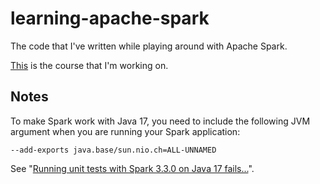 # learning-apache-spark

The code that I've written while playing around with Apache Spark.

[This](https://www.udemy.com/course/apache-spark-for-java-developers) is the course that I'm working on.

## Notes

To make Spark work with Java 17, you need to include the following JVM argument when you are running your Spark application:

```
--add-exports java.base/sun.nio.ch=ALL-UNNAMED
```

See "[Running unit tests with Spark 3.3.0 on Java 17 fails...](https://stackoverflow.com/questions/72724816/running-unit-tests-with-spark-3-3-0-on-java-17-fails-with-illegalaccesserror-cl)".
